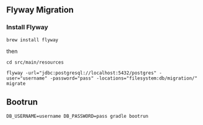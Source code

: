 ## Flyway Migration

### Install Flyway

```shell
brew install flyway 
```

then

```shell
cd src/main/resources

flyway -url="jdbc:postgresql://localhost:5432/postgres" -user="username" -password="pass" -locations="filesystem:db/migration/" migrate 
```

## Bootrun

```shell
DB_USERNAME=username DB_PASSWORD=pass gradle bootrun
```
